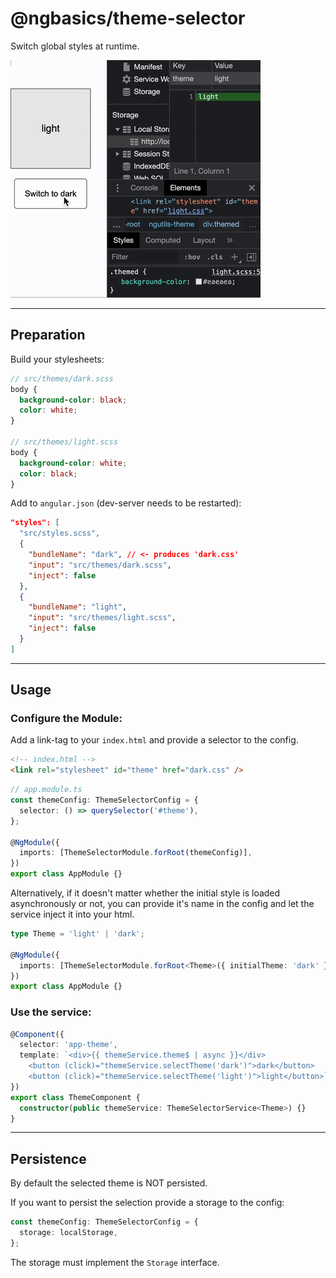 # @ngbasics/theme-selector

Switch global styles at runtime.

![demo](./demo.gif)

---

## Preparation

Build your stylesheets:

```scss
// src/themes/dark.scss
body {
  background-color: black;
  color: white;
}

// src/themes/light.scss
body {
  background-color: white;
  color: black;
}
```

Add to `angular.json` (dev-server needs to be restarted):

```json
"styles": [
  "src/styles.scss",
  {
    "bundleName": "dark", // <- produces 'dark.css'
    "input": "src/themes/dark.scss",
    "inject": false
  },
  {
    "bundleName": "light",
    "input": "src/themes/light.scss",
    "inject": false
  }
]
```

---

## Usage

### Configure the Module:

Add a link-tag to your `index.html` and provide a selector to the config.

```html
<!-- index.html -->
<link rel="stylesheet" id="theme" href="dark.css" />
```

```ts
// app.module.ts
const themeConfig: ThemeSelectorConfig = {
  selector: () => querySelector('#theme'),
};

@NgModule({
  imports: [ThemeSelectorModule.forRoot(themeConfig)],
})
export class AppModule {}
```

Alternatively, if it doesn't matter whether the initial style is loaded asynchronously or not, you can provide it's name in the config and let the service inject it into your html.

```ts
type Theme = 'light' | 'dark';

@NgModule({
  imports: [ThemeSelectorModule.forRoot<Theme>({ initialTheme: 'dark' })],
})
export class AppModule {}
```

### Use the service:

```ts
@Component({
  selector: 'app-theme',
  template: `<div>{{ themeService.theme$ | async }}</div>
    <button (click)="themeService.selectTheme('dark')">dark</button>
    <button (click)="themeService.selectTheme('light')">light</button>`,
})
export class ThemeComponent {
  constructor(public themeService: ThemeSelectorService<Theme>) {}
}
```

---

## Persistence

By default the selected theme is NOT persisted.

If you want to persist the selection provide a storage to the config:

```ts
const themeConfig: ThemeSelectorConfig = {
  storage: localStorage,
};
```

The storage must implement the `Storage` interface.
